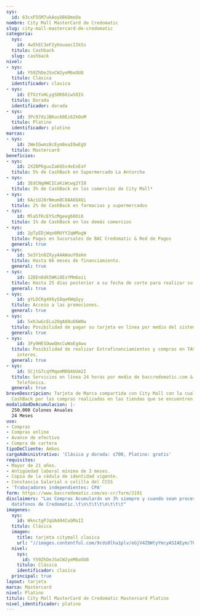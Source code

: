 ```yaml
---
sys:
  id: 63cxF5SM7ukAoyO86OmoOa
nombre: City Mall MasterCard de Credomatic
slug: city-mall-mastercard-de-credomatic
categoria:
  sys:
    id: 4w5hEC3eF2yUouaecIIkSs
  titulo: Cashback
  slug: cashback
nivel:
- sys:
    id: Y59ZhDeJSoCW2yeM6oOU8
  titulo: Clásica
  identificador: clasica
- sys:
    id: ETVzYxHLygSOK6OiwS8IU
  titulo: Dorada
  identificador: dorada
- sys:
    id: 3Pc97dzJBKuc60Ei62kOoM
  titulo: Platino
  identificador: platino
marcas:
- sys:
    id: 2WeIGwmz8cEym8eaIOwEgU
  titulo: Mastercard
beneficios:
- sys:
    id: 2X2BP6guuIa6QSs4eEoEaY
  titulo: 5% de CashBack en Supermercado La Antorcha
- sys:
    id: 3EdCNqHWCICaKiWcwg2YI8
  titulo: 3% de CashBack en los comercios de City Mall*
- sys:
    id: 6AziUJ8rNmum8C8AA6Q4Qi
  titulo: 2% de CashBack en farmacias y supermercados
- sys:
    id: Mla5fKcEYScMgeeg60Oi6
  titulo: 1% de CashBack en los demás comercios
- sys:
    id: 2pTpEDjWqo6MUYY2qWMagW
  titulo: Pagos en Sucursales de BAC Credomatic & Red de Pagos
  general: true
- sys:
    id: 5e3Y1n0ZXyyAAAWauY0akm
  titulo: Hasta 66 meses de financiamiento.
  general: true
- sys:
    id: 12DEn8dk5WKi8EsYMm6oii
  titulo: Hasta 25 días posterior a su fecha de corte para realizar su pago.
  general: true
- sys:
    id: gYLDCKg4X6yS8qeKWqGyy
  titulo: Acceso a las promociones.
  general: true
- sys:
    id: 5xhJwGcELu2OgA88uO6W0w
  titulo: Posibilidad de pagar su tarjeta en línea por medio del sistema SINPE.
  general: true
- sys:
    id: 3Fy9HESOwwQmcCwWaEg4wu
  titulo: Posibilidad de realizar Extrafinanciamientos y compras en TASA CERO sin
    interes.
  general: true
- sys:
    id: 5CjtG7cqYMqomM0Q4UUm2I
  titulo: Servicios en línea 24 horas por medio de baccredomatic.com & a la Central
    Telefónica.
  general: true
breveDescripcion: Tarjeta de Marca compartida con City Mall con la cual podrás acumular
  CashBack por las compras realizadas en las tiendas que se encuentren en City Mall.
modalidadDeAcumulacion: |-
  250.000 Colones Anuales
  24 Meses
uso:
- Compras
- Compras online
- Avance de efectivo
- Compra de cartera
tipoDeCliente: Ambos
cargoAdministrativo: 'Clásica y dorada: ¢700, Platino: gratis'
requisitos:
- Mayor de 21 años.
- Antigüedad laboral mínima de 3 meses.
- Copia de la cédula de identidad vigente.
- Constancia Salarial o colilla del CCSS
- 'Trabajadores independientes: CPA'
form: https://www.baccredomatic.com/es-cr/form/2191
disclaimers: "Las Compras Acumularán un 3% siempre y cuando sean procesadas en los
  datáfonos de Credomatic.\t\n\t\t\t\n\t\t\t"
imagenes:
  sys:
    id: WknctgPJqUA404CoGMoII
  titulo: Clásica
  imagen:
    title: tarjeta citymall clasica
    url: "//images.contentful.com/9cds0lha1plv/eGjV4Z8WtyYmcyASIAEym/70dcd061f9caa15a7665d77decbcc960/tarjeta_citymall_clasica.jpg"
  nivel:
    sys:
      id: Y59ZhDeJSoCW2yeM6oOU8
    titulo: Clásica
    identificador: clasica
  principal: true
layout: tarjeta
marca: Mastercard
nivel: Platino
titulo: City Mall MasterCard de Credomatic Mastercard Platino
nivel_identificador: platino
---
```

